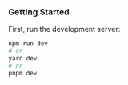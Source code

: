 ### Getting Started

First, run the development server:

```bash
npm run dev
# or
yarn dev
# or
pnpm dev
```
